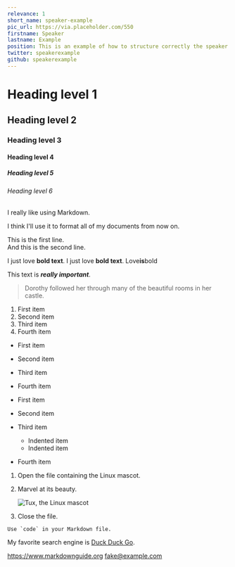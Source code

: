 ```yaml
---
relevance: 1
short_name: speaker-example
pic_url: https://via.placeholder.com/550
firstname: Speaker
lastname: Example
position: This is an example of how to structure correctly the speaker file according to the current html implementaion.
twitter: speakerexample
github: speakerexample
---
```


# Heading level 1

## Heading level 2

### Heading level 3

#### Heading level 4

##### Heading level 5

###### Heading level 6

I really like using Markdown.

I think I'll use it to format all of my documents from now on.

This is the first line.  
And this is the second line.

I just love **bold text**.
I just love **bold text**.
Love**is**bold

This text is **_really important_**.

> Dorothy followed her through many of the beautiful rooms in her castle.

1. First item
2. Second item
3. Third item
4. Fourth item

- First item
- Second item
- Third item
- Fourth item

- First item
- Second item
- Third item
  - Indented item
  - Indented item
- Fourth item

1.  Open the file containing the Linux mascot.
2.  Marvel at its beauty.

    ![Tux, the Linux mascot](https://via.placeholder.com/550)

3.  Close the file.

`` Use `code` in your Markdown file. ``

My favorite search engine is [Duck Duck Go](https://duckduckgo.com).

<https://www.markdownguide.org>
<fake@example.com>

